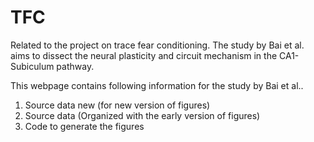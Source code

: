 # TFC
Related to the project on trace fear conditioning. The study by Bai et al. aims to dissect the neural plasticity and circuit mechanism in the CA1-Subiculum pathway. 


This webpage contains following information for the study by Bai et al..
1) Source data new (for new version of figures)
2) Source data (Organized with the early version of figures)
3) Code to generate the figures 

